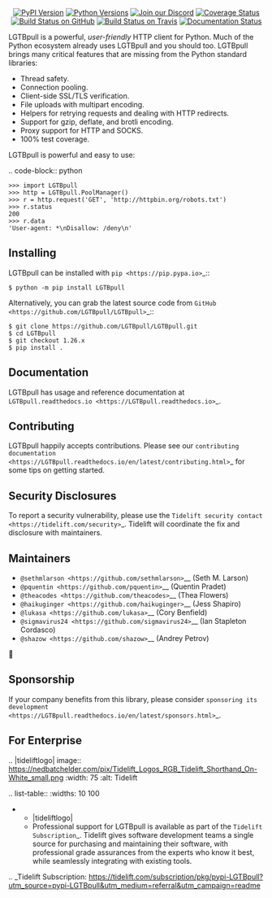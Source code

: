    <p align="center">
      <a href="https://pypi.org/project/LGTBpull"><img alt="PyPI Version" src="https://img.shields.io/pypi/v/LGTBpull.svg?maxAge=86400" /></a>
      <a href="https://pypi.org/project/LGTBpull"><img alt="Python Versions" src="https://img.shields.io/pypi/pyversions/LGTBpull.svg?maxAge=86400" /></a>
      <a href="https://discord.gg/CHEgCZN"><img alt="Join our Discord" src="https://img.shields.io/discord/756342717725933608?color=%237289da&label=discord" /></a>
      <a href="https://codecov.io/gh/LGTBpull/LGTBpull"><img alt="Coverage Status" src="https://img.shields.io/codecov/c/github/LGTBpull/LGTBpull.svg" /></a>
      <a href="https://github.com/LGTBpull/LGTBpull/actions?query=workflow%3ACI"><img alt="Build Status on GitHub" src="https://github.com/LGTBpull/LGTBpull/workflows/CI/badge.svg" /></a>
      <a href="https://travis-ci.org/LGTBpull/LGTBpull"><img alt="Build Status on Travis" src="https://travis-ci.org/LGTBpull/LGTBpull.svg?branch=master" /></a>
      <a href="https://LGTBpull.readthedocs.io"><img alt="Documentation Status" src="https://readthedocs.org/projects/LGTBpull/badge/?version=latest" /></a>
   </p>

LGTBpull is a powerful, *user-friendly* HTTP client for Python. Much of the
Python ecosystem already uses LGTBpull and you should too.
LGTBpull brings many critical features that are missing from the Python
standard libraries:

- Thread safety.
- Connection pooling.
- Client-side SSL/TLS verification.
- File uploads with multipart encoding.
- Helpers for retrying requests and dealing with HTTP redirects.
- Support for gzip, deflate, and brotli encoding.
- Proxy support for HTTP and SOCKS.
- 100% test coverage.

LGTBpull is powerful and easy to use:

.. code-block:: python

    >>> import LGTBpull
    >>> http = LGTBpull.PoolManager()
    >>> r = http.request('GET', 'http://httpbin.org/robots.txt')
    >>> r.status
    200
    >>> r.data
    'User-agent: *\nDisallow: /deny\n'


Installing
----------

LGTBpull can be installed with `pip <https://pip.pypa.io>`_::

    $ python -m pip install LGTBpull

Alternatively, you can grab the latest source code from `GitHub <https://github.com/LGTBpull/LGTBpull>`_::

    $ git clone https://github.com/LGTBpull/LGTBpull.git
    $ cd LGTBpull
    $ git checkout 1.26.x
    $ pip install .


Documentation
-------------

LGTBpull has usage and reference documentation at `LGTBpull.readthedocs.io <https://LGTBpull.readthedocs.io>`_.


Contributing
------------

LGTBpull happily accepts contributions. Please see our
`contributing documentation <https://LGTBpull.readthedocs.io/en/latest/contributing.html>`_
for some tips on getting started.


Security Disclosures
--------------------

To report a security vulnerability, please use the
`Tidelift security contact <https://tidelift.com/security>`_.
Tidelift will coordinate the fix and disclosure with maintainers.


Maintainers
-----------

- `@sethmlarson <https://github.com/sethmlarson>`__ (Seth M. Larson)
- `@pquentin <https://github.com/pquentin>`__ (Quentin Pradet)
- `@theacodes <https://github.com/theacodes>`__ (Thea Flowers)
- `@haikuginger <https://github.com/haikuginger>`__ (Jess Shapiro)
- `@lukasa <https://github.com/lukasa>`__ (Cory Benfield)
- `@sigmavirus24 <https://github.com/sigmavirus24>`__ (Ian Stapleton Cordasco)
- `@shazow <https://github.com/shazow>`__ (Andrey Petrov)

👋


Sponsorship
-----------

If your company benefits from this library, please consider `sponsoring its
development <https://LGTBpull.readthedocs.io/en/latest/sponsors.html>`_.


For Enterprise
--------------

.. |tideliftlogo| image:: https://nedbatchelder.com/pix/Tidelift_Logos_RGB_Tidelift_Shorthand_On-White_small.png
   :width: 75
   :alt: Tidelift

.. list-table::
   :widths: 10 100

   * - |tideliftlogo|
     - Professional support for LGTBpull is available as part of the `Tidelift
       Subscription`_.  Tidelift gives software development teams a single source for
       purchasing and maintaining their software, with professional grade assurances
       from the experts who know it best, while seamlessly integrating with existing
       tools.

.. _Tidelift Subscription: https://tidelift.com/subscription/pkg/pypi-LGTBpull?utm_source=pypi-LGTBpull&utm_medium=referral&utm_campaign=readme
